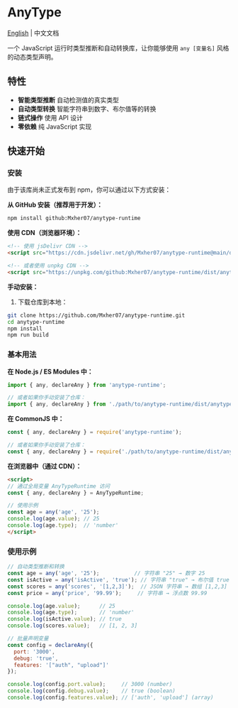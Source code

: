 # AnyType

[English](./README_EN.md) | 中文文档

一个 JavaScript 运行时类型推断和自动转换库，让你能够使用 `any [变量名]` 风格的动态类型声明。

## 特性

- **智能类型推断** 
自动检测值的真实类型
- **自动类型转换** 
智能字符串到数字、布尔值等的转换
- **链式操作** 
使用 API 设计
- **零依赖** 
纯 JavaScript 实现

## 快速开始

### 安装

由于该库尚未正式发布到 npm，你可以通过以下方式安装：

**从 GitHub 安装（推荐用于开发）：**
```bash
npm install github:Mxher07/anytype-runtime
```

**使用 CDN（浏览器环境）：**
```html
<!-- 使用 jsDelivr CDN -->
<script src="https://cdn.jsdelivr.net/gh/Mxher07/anytype-runtime@main/dist/anytype.umd.js"></script>

<!-- 或者使用 unpkg CDN -->
<script src="https://unpkg.com/github:Mxher07/anytype-runtime/dist/anytype.umd.js"></script>
```

**手动安装：**
1. 下载仓库到本地：
```bash
git clone https://github.com/Mxher07/anytype-runtime.git
cd anytype-runtime
npm install
npm run build
```

### 基本用法

**在 Node.js / ES Modules 中：**
```javascript
import { any, declareAny } from 'anytype-runtime';

// 或者如果你手动安装了仓库：
import { any, declareAny } from './path/to/anytype-runtime/dist/anytype.esm.js';
```

**在 CommonJS 中：**
```javascript
const { any, declareAny } = require('anytype-runtime');

// 或者如果你手动安装了仓库：
const { any, declareAny } = require('./path/to/anytype-runtime/dist/anytype.cjs.js');
```

**在浏览器中（通过 CDN）：**
```html
<script>
// 通过全局变量 AnyTypeRuntime 访问
const { any, declareAny } = AnyTypeRuntime;

// 使用示例
const age = any('age', '25');
console.log(age.value); // 25
console.log(age.type);  // 'number'
</script>
```

### 使用示例

```javascript
// 自动类型推断和转换
const age = any('age', '25');           // 字符串 "25" → 数字 25
const isActive = any('isActive', 'true'); // 字符串 "true" → 布尔值 true
const scores = any('scores', '[1,2,3]');  // JSON 字符串 → 数组 [1,2,3]
const price = any('price', '99.99');     // 字符串 → 浮点数 99.99

console.log(age.value);      // 25
console.log(age.type);       // 'number'
console.log(isActive.value); // true
console.log(scores.value);   // [1, 2, 3]

// 批量声明变量
const config = declareAny({
  port: '3000',
  debug: 'true',
  features: '["auth", "upload"]'
});

console.log(config.port.value);     // 3000 (number)
console.log(config.debug.value);    // true (boolean)
console.log(config.features.value); // ['auth', 'upload'] (array)
```
